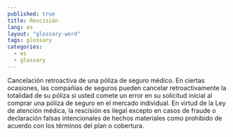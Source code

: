 ```yaml
---
published: true
title: Rescisión
lang: es
layout: "glossary-word"
tags: glossary
categories:
  - es
  - glossary
---
```


Cancelación retroactiva de una póliza de seguro médico. En ciertas ocasiones, las compañías de seguros pueden cancelar retroactivamente la totalidad de su póliza si usted comete un error en su solicitud inicial al comprar una póliza de seguro en el mercado individual.  En virtud de la Ley de atención médica, la rescisión es ilegal excepto en casos de fraude o declaración falsas intencionales de hechos materiales como prohibido de acuerdo con los términos del plan o cobertura.
